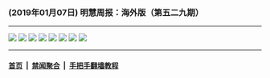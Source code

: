 ### (2019年01月07日) 明慧周报：海外版（第五二九期）

---

<img src="http://qikan.minghui.org/mhqkpage/qikanimage/2019/01/06/mhzb_529_read-online1.png"/> 

<img src="http://qikan.minghui.org/mhqkpage/qikanimage/2019/01/06/mhzb_529_read-online2.png"/> 

<img src="http://qikan.minghui.org/mhqkpage/qikanimage/2019/01/06/mhzb_529_read-online3.png"/> 

<img src="http://qikan.minghui.org/mhqkpage/qikanimage/2019/01/06/mhzb_529_read-online4.png"/> 

<img src="http://qikan.minghui.org/mhqkpage/qikanimage/2019/01/06/mhzb_529_read-online5.png"/> 

<img src="http://qikan.minghui.org/mhqkpage/qikanimage/2019/01/06/mhzb_529_read-online6.png"/> 

<img src="http://qikan.minghui.org/mhqkpage/qikanimage/2019/01/06/mhzb_529_read-online7.png"/> 

<img src="http://qikan.minghui.org/mhqkpage/qikanimage/2019/01/06/mhzb_529_read-online8.png"/> 



---

#### [首页](../../../..) &nbsp;|&nbsp; [禁闻聚合](https://github.com/gfw-breaker/banned-news) &nbsp;|&nbsp; [手把手翻墙教程](https://github.com/gfw-breaker/guides) 